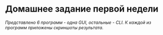 # Домашнее задание первой недели  
*Представлено 6 программ - одна GUI, остальные - CLI. К каждой из программ приложены скриншоты результата.*
